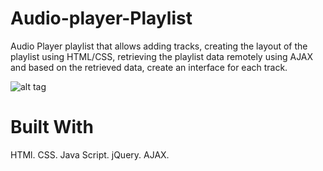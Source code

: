 # Audio-player-Playlist
Audio Player playlist that allows adding tracks, creating the layout of the playlist using HTML/CSS,
retrieving the playlist data remotely using AJAX and based on the retrieved data, create an interface for each track.

![alt tag](https://www.pinterest.com/pin/707346685200810817/) 

# Built With
HTMl. 
CSS.
Java Script.
jQuery. 
AJAX.

